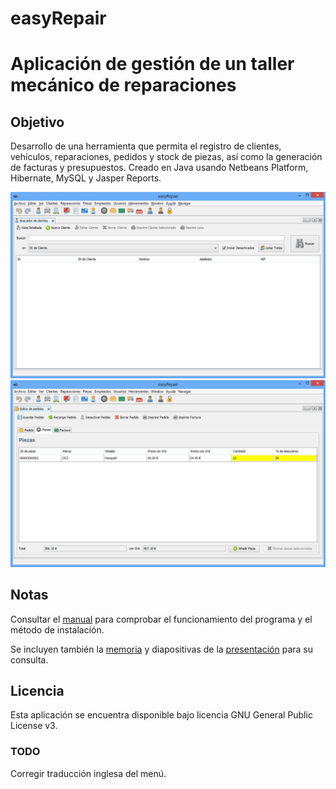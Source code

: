 easyRepair
==========

# Aplicación de gestión de un taller mecánico de reparaciones

## Objetivo

Desarrollo de una herramienta que permita el registro de clientes, vehículos, reparaciones, pedidos y stock de piezas, así como la generación de facturas y presupuestos. Creado en Java usando Netbeans Platform, Hibernate, MySQL y Jasper Reports.

![Buscador de clientes](https://github.com/regueiro/easyRepair/raw/master/documentacion/screenshots/2-buscadorclientes.png)
![Editor de pedidos](https://github.com/regueiro/easyRepair/raw/master/documentacion/screenshots/8-editor-pedidos.png)

## Notas

Consultar el [manual](https://github.com/regueiro/easyRepair/raw/master/documentacion/manual.pdf) para comprobar el funcionamiento del programa y el método de instalación.

Se incluyen también la [memoria](https://github.com/regueiro/easyRepair/raw/master/documentacion/memoria.pdf) y diapositivas de la [presentación](https://github.com/regueiro/easyRepair/raw/master/documentacion/defensa.pdf) para su consulta.

## Licencia

Esta aplicación se encuentra disponible bajo licencia GNU General Public License v3.

### TODO

Corregir traducción inglesa del menú.
